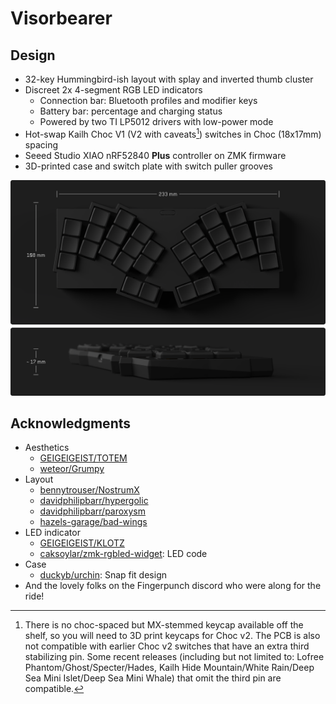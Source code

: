 # Visorbearer

## Design

- 32-key Hummingbird-ish layout with splay and inverted thumb cluster
- Discreet 2x 4-segment RGB LED indicators
   - Connection bar: Bluetooth profiles and modifier keys
   - Battery bar: percentage and charging status
   - Powered by two TI LP5012 drivers with low-power mode
- Hot-swap Kailh Choc V1 (V2 with caveats[^1]) switches in Choc (18x17mm) spacing
- Seeed Studio XIAO nRF52840 **Plus** controller on ZMK firmware
- 3D-printed case and switch plate with switch puller grooves

[^1]: There is no choc-spaced but MX-stemmed keycap available off the shelf, so you will need to 3D print keycaps for Choc v2. The PCB is also not compatible with earlier Choc v2 switches that have an extra third stabilizing pin. Some recent releases (including but not limited to: Lofree Phantom/Ghost/Specter/Hades, Kailh Hide Mountain/White Rain/Deep Sea Mini Islet/Deep Sea Mini Whale) that omit the third pin are compatible.

<picture>
  <source media="(prefers-color-scheme: dark)" srcset="docs/images/visorbearer_dimensions_dark.png">
  <source media="(prefers-color-scheme: light)" srcset="docs/images/visorbearer_dimensions_light.png">
  <img alt="Visorbearer keyboard dimensions" src="docs/images/visorbearer_dimensions_dark.png">
</picture>

## Acknowledgments

- Aesthetics
   - [GEIGEIGEIST/TOTEM](https://github.com/GEIGEIGEIST/TOTEM)
   - [weteor/Grumpy](https://github.com/weteor/Grumpy)
- Layout
   - [bennytrouser/NostrumX](https://github.com/bennytrouser/NostrumX)
   - [davidphilipbarr/hypergolic](https://github.com/davidphilipbarr/hypergolic)
   - [davidphilipbarr/paroxysm](https://github.com/davidphilipbarr/paroxysm)
   - [hazels-garage/bad-wings](https://github.com/hazels-garage/bad-wings/tree/master/v2)
- LED indicator
   - [GEIGEIGEIST/KLOTZ](https://github.com/GEIGEIGEIST/KLOTZ)
   - [caksoylar/zmk-rgbled-widget](https://github.com/caksoylar/zmk-rgbled-widget): LED code
- Case
   - [duckyb/urchin](https://github.com/duckyb/urchin): Snap fit design
- And the lovely folks on the Fingerpunch discord who were along for the ride!